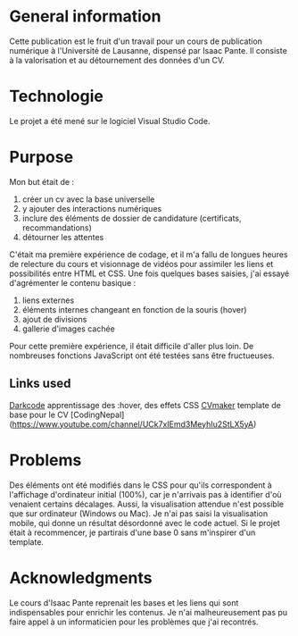 # General information


Cette publication est le fruit d'un travail pour un cours de publication numérique à l'Université de Lausanne, dispensé par Isaac Pante. Il consiste à la valorisation et au détournement des données d'un CV.


# Technologie

Le projet a été mené sur le logiciel Visual Studio Code.

# Purpose

Mon but était de : 
1. créer un cv avec la base universelle
2. y ajouter des interactions numériques
3. inclure des éléments de dossier de candidature (certificats, recommandations)
4. détourner les attentes 

C'était ma première expérience de codage, et il m'a fallu de longues heures de relecture du cours et visionnage de vidéos pour assimiler les liens et possibilités entre HTML et CSS. Une fois quelques bases saisies, j'ai essayé d'agrémenter le contenu basique : 

1. liens externes
2. éléments internes changeant en fonction de la souris (hover)
3. ajout de divisions
4. gallerie d'images cachée 

Pour cette première expérience, il était difficile d'aller plus loin. De nombreuses fonctions JavaScript ont été testées sans être fructueuses.

## Links used
[Darkcode](https://www.youtube.com/channel/UCD3KVjbb7aq2OiOffuungzw) 
apprentissage des :hover, des effets CSS
[CVmaker](https://www.youtube.com/watch?v=cShcHypYNYo&t=809s)
template de base pour le CV
[CodingNepal] (https://www.youtube.com/channel/UCk7xIEmd3MeyhIu2StLX5yA)

# Problems

Des éléments ont été modifiés dans le CSS pour qu'ils correspondent à l'affichage d'ordinateur initial (100%), car je n'arrivais pas à identifier d'où venaient certains décalages. Aussi, la visualisation attendue n'est possible que sur ordinateur (Windows ou Mac). Je n'ai pas saisi la visualisation mobile, qui donne un résultat désordonné avec le code actuel.
Si le projet était à recommencer, je partirais d'une base 0 sans m'inspirer d'un template.


# Acknowledgments

Le cours d'Isaac Pante reprenait les bases et les liens qui sont indispensables pour enrichir les contenus. Je n'ai malheureusement pas pu faire appel à un informaticien pour les problèmes que j'ai recontrés. 

